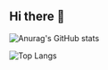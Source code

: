 ## Hi there 👋

![Anurag's GitHub stats](https://github-readme-stats.vercel.app/api?username=yeseul09&show_icons=true&bg_color=00000000)

![Top Langs](https://github-readme-stats.vercel.app/api/top-langs/?username=yeseul09&layout=compact)

<!--
**yeseul09/yeseul09** is a ✨ _special_ ✨ repository because its `README.md` (this file) appears on your GitHub profile.

Here are some ideas to get you started:

- 🔭 I’m currently working on ...
- 🌱 I’m currently learning ...
- 👯 I’m looking to collaborate on ...
- 🤔 I’m looking for help with ...
- 💬 Ask me about ...
- 📫 How to reach me: ...
- 😄 Pronouns: ...
- ⚡ Fun fact: ...
-->
